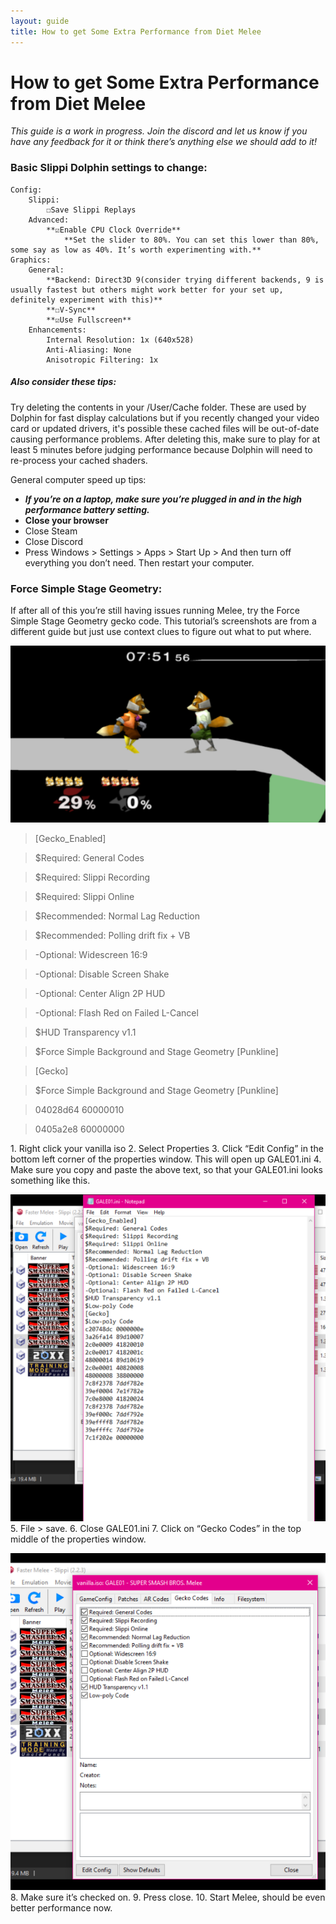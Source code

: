 ```yaml
---
layout: guide
title: How to get Some Extra Performance from Diet Melee
---
```


# How to get Some Extra Performance from Diet Melee

*This guide is a work in progress. Join the discord and let us know if you have any feedback for it or think there’s anything else we should add to it!*

### Basic Slippi Dolphin settings to change:
	Config:
		Slippi:
			☐Save Slippi Replays
		Advanced:
			**☑Enable CPU Clock Override**
				**Set the slider to 80%. You can set this lower than 80%, some say as low as 40%. It’s worth experimenting with.**
	Graphics:
		General:
			**Backend: Direct3D 9(consider trying different backends, 9 is usually fastest but others might work better for your set up, definitely experiment with this)**
			**☐V-Sync**
			**☑Use Fullscreen**
		Enhancements:
			Internal Resolution: 1x (640x528)
			Anti-Aliasing: None
			Anisotropic Filtering: 1x

##### Also consider these tips:
Try deleting the contents in your <dolphin>/User/Cache folder. These are used by Dolphin for fast display calculations but if you recently changed your video card or updated drivers, it's possible these cached files will be out-of-date causing performance problems. After deleting this, make sure to play for at least 5 minutes before judging performance because Dolphin will need to re-process your cached shaders.

General computer speed up tips:

- ***If you’re on a laptop, make sure you’re plugged in and in the high performance battery setting.***
- **Close your browser**
- Close Steam
- Close Discord
- Press Windows > Settings > Apps > Start Up > And then turn off everything you don’t need. Then restart your computer.

### Force Simple Stage Geometry:

If after all of this you’re still having issues running Melee, try the Force Simple Stage Geometry gecko code. This tutorial’s screenshots are from a different guide but just use context clues to figure out what to put where.

![fox simple geo](/images/guides/perf-1.png)

>[Gecko_Enabled]

>$Required: General Codes

>$Required: Slippi Recording

>$Required: Slippi Online

>$Recommended: Normal Lag Reduction

>$Recommended: Polling drift fix + VB

>-Optional: Widescreen 16:9

>-Optional: Disable Screen Shake

>-Optional: Center Align 2P HUD

>-Optional: Flash Red on Failed L-Cancel

>$HUD Transparency v1.1

>$Force Simple Background and Stage Geometry [Punkline]

>[Gecko]

>$Force Simple Background and Stage Geometry [Punkline]

>04028d64 60000010

>0405a2e8 60000000

1\. Right click your vanilla iso
2\. Select Properties
3\. Click “Edit Config” in the bottom left corner of the properties window. This will open up GALE01.ini
4\. Make sure you copy and paste the above text, so that your GALE01.ini looks something like this.

![codes in the GALE01.ini file](/images/guides/perf-2.png)
5\. File > save.
6\. Close GALE01.ini
7\. Click on “Gecko Codes” in the top middle of the properties window.

![Gecko Codes](/images/guides/perf-3.png)
8\. Make sure it’s checked on.
9\. Press close.
10\. Start Melee, should be even better performance now.
